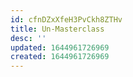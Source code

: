 ```yaml
---
id: cfnDZxXfeH3PvCkh8ZTHv
title: Un-Masterclass
desc: ''
updated: 1644961726969
created: 1644961726969
---
```


